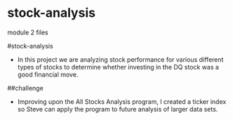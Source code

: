 # stock-analysis
module 2 files

#stock-analysis

- In this project we are analyzing stock performance for various different types of stocks to determine whether investing in the DQ stock was a good financial move.

##challenge

- Improving upon the All Stocks Analysis program, I created a ticker index so Steve can apply the program to future analysis of larger data sets.

